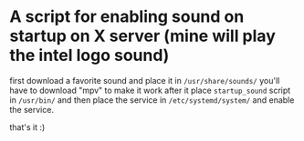 # A script for enabling sound on startup on X server (mine will play the intel logo sound)

first download a favorite sound and place it in `/usr/share/sounds/`
you'll have to download "mpv" to make it work
after it place `startup_sound` script in `/usr/bin/`
and then place the service in `/etc/systemd/system/` and enable the service.

that's it :)

